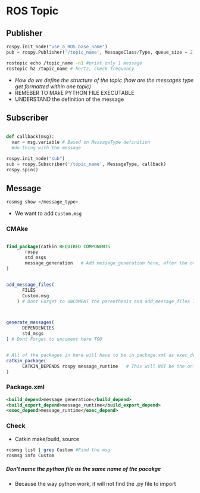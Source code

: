 # ROS Topic
## Publisher
```python
rospy.init_node("use_a_ROS_base_name")
pub = rospy.Publisher('/topic_name', MessageClass/Type, queue_size = 2)

```

```bash
rostopic echo /topic_name -n1 #print only 1 message
rostopic hz /topic_name # hertz, check frequency
```

- *How do we define the structure of the topic (how are the messages type get formatted within one topic)*
- REMEBER TO MAkE PYTHON FILE EXECUTABLE
- UNDERSTAND the definition of the message
## Subscriber
```python

def callback(msg):
  var = msg.variable # Based on MessageType definition
  #do thing with the message

rospy.init_node("sub")
sub = rospy.Subscriber('/topic_name', MessageType, callback)
rospy.spin()

```

## Message
```bash
rosmsg show </message_type>
```
- We want to add `Custom.msg`
### CMAke
```cmake

find_package(catkin REQUIRED COMPONENTS
       rospy
       std_msgs
       message_generation   # Add message_generation here, after the other packages
)


add_message_files(
      FILES
      Custom.msg
    ) # Dont Forget to UNCOMENT the parenthesis and add_message_files TOO



generate_messages(
      DEPENDENCIES
      std_msgs
) # Dont Forget to uncoment here TOO


# All of the packages in here will have to be in package.xml as exec_depend
catkin_package(
      CATKIN_DEPENDS rospy message_runtime   # This will NOT be the only thing here
)
```
### Package.xml

```xml
<build_depend>message_generation</build_depend> 
<build_export_depend>message_runtime</build_export_depend>
<exec_depend>message_runtime</exec_depend>
```

### Check
- Catkin make/build, source
```bash
rosmsg list | grep Custom #Find the msg
rosmsg info Custom
```

##### Don't name the python file as the same name of the pacakge
- Because the way python work, it will not find the .py file to import
